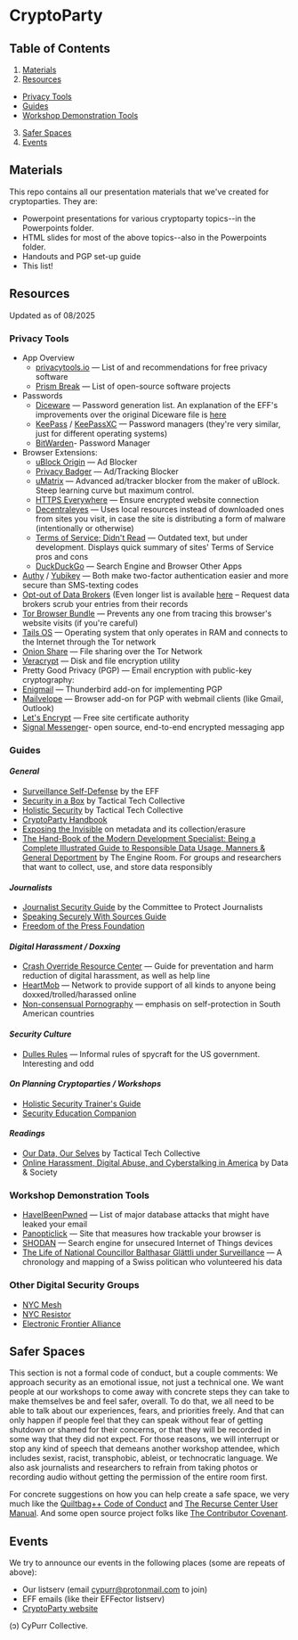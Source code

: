 # CryptoParty
## Table of Contents
1. [Materials](#materials)
2. [Resources](#resources)
*  [Privacy Tools](#privacy-tools)
*  [Guides](#guides)
*  [Workshop Demonstration Tools](#workshop-demonstration-tools)
3. [Safer Spaces](#safer-spaces)
4. [Events](#events)

## Materials
This repo contains all our presentation materials that we've created for cryptoparties. They are:
* Powerpoint presentations for various cryptoparty topics--in the Powerpoints folder.
* HTML slides for most of the above topics--also in the Powerpoints folder.
* Handouts and PGP set-up guide
* This list!

## Resources 
Updated as of 08/2025

### Privacy Tools
* App Overview
  * [privacytools.io](https://www.privacytools.io/) — List of and recommendations for free privacy software
  * [Prism Break](https://prism-break.org/en/) — List of open-source software projects
* Passwords
   * [Diceware](https://www.eff.org/files/2016/07/18/eff_large_wordlist.txt) — Password generation list. An explanation of the EFF's improvements over the original Diceware file is [here](https://www.eff.org/deeplinks/2016/07/new-wordlists-random-passphrases)
   * [KeePass](https://keepass.info/) / [KeePassXC](https://www.keepassxc.org/) — Password managers (they're very similar, just for different operating systems)
   * [BitWarden](https://bitwarden.com/)- Password Manager
* Browser Extensions: 
  * [uBlock Origin](https://www.ublock.org/) — Ad Blocker
  * [Privacy Badger](https://www.eff.org/privacybadger) — Ad/Tracking Blocker
  * [uMatrix](https://github.com/gorhill/uMatrix) — Advanced ad/tracker blocker from the maker of uBlock. Steep learning curve but maximum control.
  * [HTTPS Everywhere](https://www.eff.org/https-everywhere) — Ensure encrypted website connection
  * [Decentraleyes](https://decentraleyes.org/) — Uses local resources instead of downloaded ones from sites you visit, in case the site is distributing a form of malware (intentionally or otherwise)
  * [Terms of Service; Didn't Read](https://tosdr.org/) — Outdated text, but under development. Displays quick summary of sites' Terms of Service pros and cons
  * [DuckDuckGo](https://duckduckgo.com/) — Search Engine and Browser
Other Apps
 * [Authy](https://authy.com/) / [Yubikey](https://www.yubico.com) — Both make two-factor authentication easier and more secure than SMS-texting codes
 * [Opt-out of Data Brokers](https://www.the-parallax.com/2016/04/07/how-to-clean-up-or-delete-data-brokers-profiles-of-you/) (Even longer list is available [here](https://www.stopdatamining.me/opt-out-list/) – Request data brokers scrub your entries from their records
 * [Tor Browser Bundle](https://www.torproject.org/projects/torbrowser.html.en) — Prevents any one from tracing this browser's website visits (if you're careful)
 * [Tails OS](https://tails.boum.org/) — Operating system that only operates in RAM and connects to the Internet through the Tor network
 * [Onion Share](https://onionshare.org/) — File sharing over the Tor Network
 * [Veracrypt](https://www.veracrypt.fr/en/Home.html) — Disk and file encryption utility
 * Pretty Good Privacy (PGP) — Email encryption with public-key cryptography:
  * [Enigmail](https://www.enigmail.net/index.php/en/) — Thunderbird add-on for implementing PGP
  * [Mailvelope](https://www.mailvelope.com/en/) — Browser add-on for PGP with webmail clients (like Gmail, Outlook)
 * [Let's Encrypt](https://letsencrypt.org/) — Free site certificate authority
 * [Signal Messenger](https://signal.org/)- open source, end-to-end encrypted messaging app

### Guides
#### *General*
* [Surveillance Self-Defense](https://ssd.eff.org/) by the EFF
* [Security in a Box](https://securityinabox.org/en/) by Tactical Tech Collective
* [Holistic Security](https://holistic-security.tacticaltech.org) by Tactical Tech Collective
* [CryptoParty Handbook](https://www.cryptoparty.in/learn/handbook)
* [Exposing the Invisible](https://exposingtheinvisible.org/) on metadata and its collection/erasure
* [The Hand-Book of the Modern Development Specialist: Being a Complete Illustrated Guide to Responsible Data Usage, Manners & General Deportment](http://responsibledata.io/resources/handbook/) by The Engine Room. For groups and researchers that want to collect, use, and store data responsibly

#### *Journalists*
* [Journalist Security Guide](https://cpj.org/reports/2012/04/journalist-security-guide.php) by the Committee to Protect Journalists
* [Speaking Securely With Sources Guide](https://source.opennews.org/guides/speaking-securely-sources/)
* [Freedom of the Press Foundation](https://freedom.press/)

#### *Digital Harassment / Doxxing*
* [Crash Override Resource Center](http://www.crashoverridenetwork.com/resources.html) — Guide for preventation and harm reduction of digital harassment, as well as help line
* [HeartMob](https://iheartmob.org/) — Network to provide support of all kinds to anyone being doxxed/trolled/harassed online
* [Non-consensual Pornography](https://acoso.online/en/) — emphasis on self-protection in South American countries 

#### *Security Culture*
* [Dulles Rules](https://grugq.github.io/resources/Dulles%20on%20Tradecraft.pdf) — Informal rules of spycraft for the US government. Interesting and odd

 #### *On Planning Cryptoparties / Workshops*
* [Holistic Security Trainer's Guide](https://holistic-security.tacticaltech.org/trainers-manual)
* [Security Education Companion](https://sec.eff.org/)

 #### *Readings*
* [Our Data, Our Selves](https://ourdataourselves.tacticaltech.org/) by Tactical Tech Collective
* [Online Harassment, Digital Abuse, and Cyberstalking in America](https://www.datasociety.net/pubs/oh/Online_Harassment_2016.pdf) by Data & Society

### Workshop Demonstration Tools
* [HaveIBeenPwned](https://haveibeenpwned.com/) — List of major database attacks that might have leaked your email 
* [Panopticlick](https://panopticlick.eff.org/) — Site that measures how trackable your browser is
* [SHODAN](https://www.shodan.io/) — Search engine for unsecured Internet of Things devices
* [The Life of National Councillor Balthasar Glättli under Surveillance](https://www.digitale-gesellschaft.ch/dr.html) — A chronology and mapping of a Swiss politican who volunteered his data

### Other Digital Security Groups 
* [NYC Mesh](https://nycmesh.net/)
* [NYC Resistor](https://www.nycresistor.com/)
* [Electronic Frontier Alliance](https://www.eff.org/electronic-frontier-alliance)
  
## Safer Spaces <a name="safer-spaces"></a>
This section is not a formal code of conduct, but a couple comments:
We approach security as an emotional issue, not just a technical one. We want people at our workshops to come away with concrete steps they can take to make themselves be and feel safer, overall. To do that, we all need to be able to talk about our experiences, fears, and priorities freely. And that can only happen if people feel that they can speak without fear of getting shutdown or shamed for their concerns, or that they will be recorded in some way that they did not expect. For those reasons, we will interrupt or stop any kind of speech that demeans another workshop attendee, which includes sexist, racist, transphobic, ableist, or technocratic language. We also ask journalists and researchers to refrain from taking photos or recording audio without getting the permission of the entire room first. 

For concrete suggestions on how you can help create a safe space, we very much like the [Quiltbag++ Code of Conduct](https://github.com/quiltbagtech/whatisquiltbag/wiki/Code-of-Conduct-Draft) and [The Recurse Center User Manual](https://www.recurse.com/manual). And some open source project folks like [The Contributor Covenant](https://www.contributor-covenant.org/).

## Events
We try to announce our events in the following places (some are repeats of above):
* Our listserv (email cypurr@protonmail.com to join)
* EFF emails (like their EFFector listserv)
* [CryptoParty website](https://www.cryptoparty.in)

(ɔ) CyPurr Collective. 
